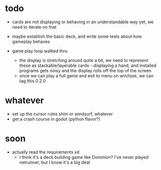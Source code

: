 # todo

* cards are not displaying or behaving in an understandable way yet, we need to iterate on that
* maybe establish the basic deck, and write some tests about how gameplay behaves

* game play loop walked thru
    * the display is stretching around quite a bit, we need to represent these as stackable/layerable cards - displaying a hand, and installed programs gets noisy and the display rolls off the top of the screen
    * once we can play a full game and exit to menu on win/lose, we can tag this 0.2.0


# whatever



* set up the cursor rules shim or windsurf, whatever
* get a crash course in godot (python flavor?)

# soon

* actually read the requirements xd
    * I think it's a deck building game like Dominion? I've never played netrunner, but I know it's a big deal